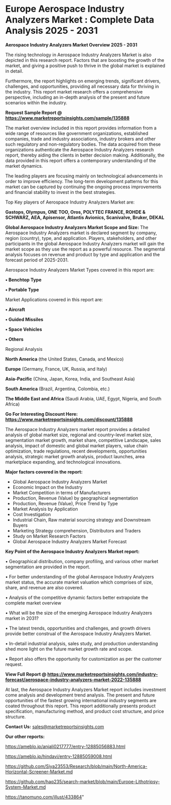 # Europe Aerospace Industry Analyzers Market : Complete Data Analysis 2025 - 2031

<Strong> Aerospace Industry Analyzers Market Overview 2025 - 2031</strong>

The rising technology in Aerospace Industry Analyzers Market is also depicted in this research report. Factors that are boosting the growth of the market, and giving a positive push to thrive in the global market is explained in detail.

Furthermore, the report highlights on emerging trends, significant drivers, challenges, and opportunities, providing all necessary data for thriving in the industry. This report market research offers a comprehensive perspective, including an in-depth analysis of the present and future scenarios within the industry.

<strong>Request Sample Report @ <a href=https://www.marketreportsinsights.com/sample/135888>https://www.marketreportsinsights.com/sample/135888</a></strong>

The market overview included in this report provides information from a wide range of resources like government organizations, established companies, trade and industry associations, industry brokers and other such regulatory and non-regulatory bodies. The data acquired from these organizations authenticate the Aerospace Industry Analyzers research report, thereby aiding the clients in better decision making. Additionally, the data provided in this report offers a contemporary understanding of the market dynamics.

The leading players are focusing mainly on technological advancements in order to improve efficiency. The long-term development patterns for this market can be captured by continuing the ongoing process improvements and financial stability to invest in the best strategies.

Top Key players of Aerospace Industry Analyzers Market are:

<strong>Gastops, Olympus, ONE TOO, Oros, POLYTEC FRANCE, ROHDE & SCHWARZ, AEA, Apisensor, Atlantis Avionics, Scanivalve, Bruker, DEKAL</strong>

<strong><b>Global Aerospace Industry Analyzers Market Scope and Size:</b></strong>
The Aerospace Industry Analyzers market is declared segment by company, region (country), type, and application. Players, stakeholders, and other participants in the global Aerospace Industry Analyzers market will gain the market scope as they use the report as a powerful resource. The segmental analysis focuses on revenue and product by type and application and the forecast period of 2025-2031.

Aerospace Industry Analyzers Market Types covered in this report are:

<strong>• Benchtop Type

• Portable Type</strong>

Market Applications covered in this report are:

<strong>• Aircraft

• Guided Missiles

• Space Vehicles

• Others</strong> 

Regional Analysis

<strong>North America</strong> (the United States, Canada, and Mexico)

<strong>Europe</strong> (Germany, France, UK, Russia, and Italy)

<strong>Asia-Pacific</strong> (China, Japan, Korea, India, and Southeast Asia)

<strong>South America</strong> (Brazil, Argentina, Colombia, etc.)

<strong>The Middle East and Africa</strong> (Saudi Arabia, UAE, Egypt, Nigeria, and South Africa)

<strong>Go For Interesting Discount Here: <a href=https://www.marketreportsinsights.com/discount/135888>https://www.marketreportsinsights.com/discount/135888</a></strong>

The Aerospace Industry Analyzers market report provides a detailed analysis of global market size, regional and country-level market size, segmentation market growth, market share, competitive Landscape, sales analysis, impact of domestic and global market players, value chain optimization, trade regulations, recent developments, opportunities analysis, strategic market growth analysis, product launches, area marketplace expanding, and technological innovations.

<strong><b>Major factors covered in the report:</b></strong>
<ul>
  <li>Global Aerospace Industry Analyzers Market </li>
  <li>Economic Impact on the Industry</li>
  <li>Market Competition in terms of Manufacturers</li>
  <li>Production, Revenue (Value) by geographical segmentation</li>
  <li>Production, Revenue (Value), Price Trend by Type</li>
  <li>Market Analysis by Application</li>
  <li>Cost Investigation</li>
  <li>Industrial Chain, Raw material sourcing strategy and Downstream Buyers</li>
  <li>Marketing Strategy comprehension, Distributors and Traders</li>
  <li>Study on Market Research Factors</li>
  <li>Global Aerospace Industry Analyzers Market Forecast</li>
</ul>

<strong><b>Key Point of the Aerospace Industry Analyzers Market report:</b></strong>

• Geographical distribution, company profiling, and various other market segmentation are provided in the report.

• For better understanding of the global Aerospace Industry Analyzers market status, the accurate market valuation which comprises of size, share, and revenue are also covered.

• Analysis of the competitive dynamic factors better extrapolate the complete market overview

• What will be the size of the emerging Aerospace Industry Analyzers market in 2031?

• The latest trends, opportunities and challenges, and growth drivers provide better construal of the Aerospace Industry Analyzers Market.

• In-detail industrial analysis, sales study, and production understanding shed more light on the future market growth rate and scope.

• Report also offers the opportunity for customization as per the customer request.

<strong><b>View Full Report @ <a href=https://www.marketreportsinsights.com/industry-forecast/aerospace-industry-analyzers-market-2022-135888>https://www.marketreportsinsights.com/industry-forecast/aerospace-industry-analyzers-market-2022-135888</a></b></strong>


At last, the Aerospace Industry Analyzers Market report includes investment come analysis and development trend analysis. The present and future opportunities of the fastest growing international industry segments are coated throughout this report. This report additionally presents product specification, manufacturing method, and product cost structure, and price structure.

<strong>Contact Us:</strong>
sales@marketreportsinsights.com

<strong>Our other reports:</strong>

<a href=https://ameblo.jp/anjali0217777/entry-12885056883.html>https://ameblo.jp/anjali0217777/entry-12885056883.html</a>

<a href=https://ameblo.jp/hindavi/entry-12885059008.html>https://ameblo.jp/hindavi/entry-12885059008.html</a>

<a href=https://github.com/Siya23553/Research/blob/main/North-America-Horizontal-Screener-Market.md>https://github.com/Siya23553/Research/blob/main/North-America-Horizontal-Screener-Market.md</a>

<a href=https://github.com/haq235/search-market/blob/main/Europe-Lithotripsy-System-Market.md>https://github.com/haq235/search-market/blob/main/Europe-Lithotripsy-System-Market.md</a>

<a href=https://tanomuno.com/illust/433864>https://tanomuno.com/illust/433864</a>"
